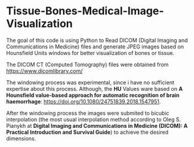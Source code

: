 # Tissue-Bones-Medical-Image-Visualization
The goal of this code is using Python to Read DICOM (Digital Imaging and Communications in Medicine) files and generate JPEG images based on Hounsfield Units windows for better visualization of bones or tissue.

The DICOM CT (Computed Tomography) files were obtained from https://www.dicomlibrary.com/ 

The windowing process was experimental, since i have no sufficient expertise about this process. Although, the **HU** Values ware based on **A Hounsfield value-based approach for automatic recognition of brain haemorrhage**: https://doi.org/10.1080/24751839.2018.1547951.

After the windowing process the images were submited to bicubic interpolation (the most usual interpolation method according to Oleg S. Pianykh at **Digital Imaging and Communications in Medicine (DICOM): A Practical Introduction and Survival Guide**) to achieve the desired dimensions.
